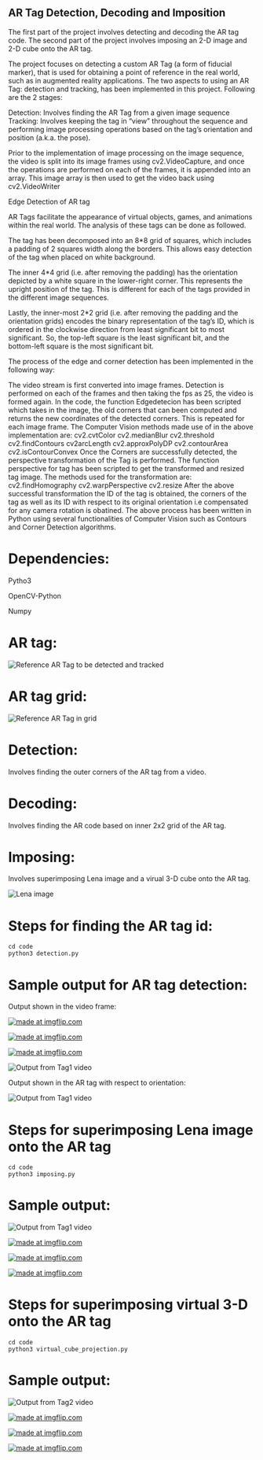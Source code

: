 ## AR Tag Detection, Decoding and Imposition

The first part of the project involves detecting and decoding the AR tag code. The second part of the project involves imposing an 2-D image and 2-D cube onto the AR tag.

The project focuses on detecting a custom AR Tag (a form of fiducial marker), that is used for obtaining a point of reference in the real world, such as in augmented reality applications. The two aspects to using an AR Tag: detection and tracking, has been implemented in this project. Following are the 2 stages:

Detection: Involves finding the AR Tag from a given image sequence
Tracking: Involves keeping the tag in “view” throughout the sequence and performing image processing operations based on the tag’s orientation and position (a.k.a. the pose).

Prior to the implementation of image processing on the image sequence, the video is split into its image frames using cv2.VideoCapture, and once the operations are performed on each of the frames, it is appended into an array. This image array is then used to get the video back using cv2.VideoWriter

Edge Detection of AR tag

AR Tags facilitate the appearance of virtual objects, games, and animations within the real world. The analysis of these tags can be done as followed.

 The tag has been decomposed into an 8*8 grid of squares, which includes a padding of 2 squares width along the borders. This allows easy detection of the tag when placed on white background.
 
    
The inner 4*4 grid (i.e. after removing the padding) has the orientation depicted by a white square in the lower-right corner. This represents the upright position of the tag. This is different for each of the tags provided in the different image sequences.

Lastly, the inner-most 2*2 grid (i.e. after removing the padding and the orientation grids) encodes the binary representation of the tag’s ID, which is ordered in the clockwise direction from least significant bit to most significant. So, the top-left square is the least significant bit, and the bottom-left square is the most significant bit.

The process of the edge and corner detection has been implemented in the following way:

   The video stream is first converted into image frames.
    Detection is performed on each of the frames and then taking the fps as 25, the video is formed again.
    In the code, the function Edgedetecion has been scripted which takes in the image, the old corners that can been computed and returns the new coordinates of the detected corners. This is repeated for each image frame.
    The Computer Vision methods made use of in the above implementation are:
        cv2.cvtColor
        cv2.medianBlur
        cv2.threshold
        cv2.findContours
        cv2arcLength
        cv2.approxPolyDP
        cv2.contourArea
        cv2.isContourConvex
    Once the Corners are successfully detected, the perspective transformation of the Tag is performed. The function perspective for tag has been scripted to get the transformed and resized tag image. The methods used for the transformation are:
        cv2.findHomography
        cv2.warpPerspective
        cv2.resize
    After the above successful transformation the ID of the tag is obtained, the corners of the tag as well as its ID with respect to its original orientation i.e compensated for any camera rotation is obatined.
    The above process has been written in Python using several functionalities of Computer Vision such as Contours and Corner Detection algorithms.


# Dependencies: 
Pytho3 

OpenCV-Python

Numpy

# AR tag:
![Reference AR Tag to be detected and tracked](data/reference_images/ref_marker.png)

# AR tag grid:
![Reference AR Tag in grid](data/reference_images/ref_marker_grid.png)

# Detection: 
Involves finding the outer corners of the AR tag from a video.
# Decoding:
Involves finding the AR code based on inner 2x2 grid of the AR tag.

# Imposing:
Involves superimposing Lena image and a virual 3-D cube onto the AR tag.

![Lena image](data/reference_images/Lena.png)

# Steps for finding the AR tag id:
```
cd code
python3 detection.py
```
# Sample output for AR tag detection:
Output shown in the video frame:

<a href="https://imgflip.com/gif/3qf8dw"><img src="https://i.imgflip.com/3qf8dw.gif" title="made at imgflip.com"/></a>

<a href="https://imgflip.com/gif/3qf8ig"><img src="https://i.imgflip.com/3qf8ig.gif" title="made at imgflip.com"/></a>

<a href="https://imgflip.com/gif/3qf8mv"><img src="https://i.imgflip.com/3qf8mv.gif" title="made at imgflip.com"/></a>

![Output from Tag1 video](report/images/tag_id_outputvideo0.JPG)

Output shown in the AR tag with respect to orientation:

![Output from Tag1 video](report/images/warping_opencv.JPG)

# Steps for superimposing Lena image onto the AR tag
```
cd code
python3 imposing.py
```
# Sample output:

![Output from Tag1 video](report/images/Tag0_videooutput.JPG)

<a href="https://imgflip.com/gif/3qf5ez"><img src="https://i.imgflip.com/3qf5ez.gif" title="made at imgflip.com"/></a>

<a href="https://imgflip.com/gif/3qf5wq"><img src="https://i.imgflip.com/3qf5wq.gif" title="made at imgflip.com"/></a>

<a href="https://imgflip.com/gif/3qf602"><img src="https://i.imgflip.com/3qf602.gif" title="made at imgflip.com"/></a>

# Steps for superimposing virtual 3-D onto the AR tag
```
cd code
python3 virtual_cube_projection.py
```
# Sample output:
![Output from Tag2 video](report/images/Tag2_cube.JPG)

<a href="https://imgflip.com/gif/3qf6dl"><img src="https://i.imgflip.com/3qf6dl.gif" title="made at imgflip.com"/></a>

<a href="https://imgflip.com/gif/3qf6h0"><img src="https://i.imgflip.com/3qf6h0.gif" title="made at imgflip.com"/></a>

<a href="https://imgflip.com/gif/3qf6j8"><img src="https://i.imgflip.com/3qf6j8.gif" title="made at imgflip.com"/></a>

